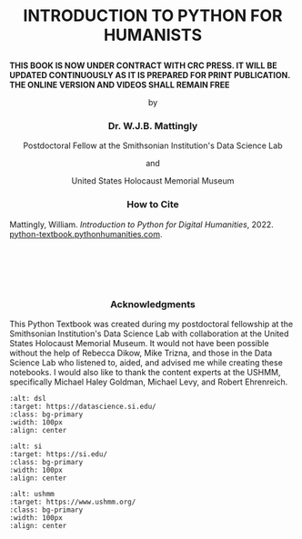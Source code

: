 # <p align="center">INTRODUCTION TO PYTHON FOR HUMANISTS</p>

**THIS BOOK IS NOW UNDER CONTRACT WITH CRC PRESS. IT WILL BE UPDATED CONTINUOUSLY AS IT IS PREPARED FOR PRINT PUBLICATION. THE ONLINE VERSION AND VIDEOS SHALL REMAIN FREE**
<p align="center">by</p>

### <p align="center">Dr. W.J.B. Mattingly</p>
<p align="center">Postdoctoral Fellow at the Smithsonian Institution's Data Science Lab</p>
<p align="center">and</p>
<p align="center">United States Holocaust Memorial Museum</p>

### <p align="center">How to Cite</p>
Mattingly, William. <i>Introduction to Python for Digital Humanities</i>, 2022. <a href="python-textbook.pythonhumanities.com" target="_blank">python-textbook.pythonhumanities.com</a>.
<p align="center">


<br><br><br><br>
### <p align="center">Acknowledgments</p>
This Python Textbook was created during my postdoctoral fellowship at the Smithsonian Institution's Data Science Lab with collaboration at the United States Holocaust Memorial Museum. It would not have been possible without the help of Rebecca Dikow, Mike Trizna, and those in the Data Science Lab who listened to, aided, and advised me while creating these notebooks. I would also like to thank the content experts at the USHMM, specifically Michael Haley Goldman, Michael Levy, and Robert Ehrenreich.

<p align="center" float="left">

```{image} ./images/data_science_lab_logo.png
:alt: dsl
:target: https://datascience.si.edu/
:class: bg-primary
:width: 100px
:align: center
```
```{image} ./images/si_logo.jpg
:alt: si
:target: https://si.edu/
:class: bg-primary
:width: 100px
:align: center
```
  ```{image} ./images/ushmm_logo.jpg
:alt: ushmm
:target: https://www.ushmm.org/
:class: bg-primary
:width: 100px
:align: center
```
</p>
